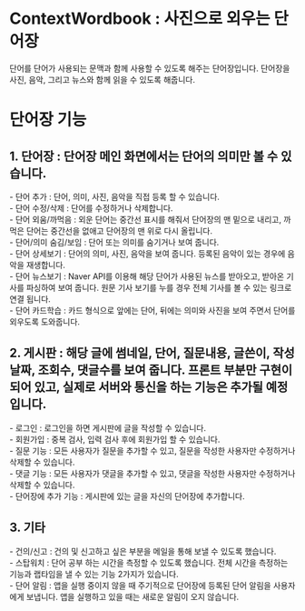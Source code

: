 # ContextWordbook : 사진으로 외우는 단어장
단어를 단어가 사용되는 문맥과 함께 사용할 수 있도록 해주는 단어장입니다.
단어장을 사진, 음악, 그리고 뉴스와 함께 읽을 수 있도록 해줍니다.

# 단어장 기능
<h2>1. 단어장 : 단어장 메인 화면에서는 단어의 의미만 볼 수 있습니다. </h2>
- 단어 추가 : 단어, 의미, 사진, 음악을  직접 등록 할 수 있습니다. <br/>
- 단어 수정/삭제 : 단어를 수정하거나 삭제합니다. <br/>
- 단어 외움/까먹음 : 외운 단어는 중간선 표시를 해줘서 단어장의 맨 밑으로 내리고, 까먹은 단어는 중간선을 없애고 단어장의 맨 위로 다시 올립니다.<br/>
- 단어/의미 숨김/보임 : 단어 또는 의미를 숨기거나 보여 줍니다.<br/>
- 단어 상세보기 : 단어의 의미, 사진, 음악을 보여 줍니다. 등록된 음악이 있는 경우에 음악을 재생합니다.<br/>
- 단어 뉴스보기 : Naver API를 이용해 해당 단어가 사용된 뉴스를 받아오고, 받아온 기사를 파싱하여 보여 줍니다. 원문 기사 보기를 누를 경우 전체 기사를 볼 수 있는 링크로 연결 됩니다.<br/>
- 단어 카드학습 : 카드 형식으로 앞에는 단어, 뒤에는 의미와 사진을 보여 주면서 단어를 외우도록 도와줍니다.<br/>

<h2>2. 게시판 : 해당 글에 썸네일, 단어, 질문내용, 글쓴이, 작성 날짜, 조회수, 댓글수를 보여 줍니다. 프론트 부분만 구현이 되어 있고, 실제로 서버와 통신을 하는 기능은 추가될 예정입니다.</h2>
- 로그인 : 로그인을 하면 게시판에 글을 작성할 수 있습니다.<br/>
- 회원가입 : 중복 검사, 입력 검사 후에 회원가입 할 수 있습니다.<br/>
- 질문 기능 : 모든 사용자가 질문을 추가할 수 있고, 질문을 작성한 사용자만 수정하거나 삭제할 수 있습니다.<br/>
- 댓글 기능 : 모든 사용자가 댓글을 추가할 수 있고, 댓글을 작성한 사용자만 수정하거나 삭제할 수 있습니다.<br/>
- 단어장에 추가 기능 : 게시판에 있는 글을 자신의 단어장에 추가합니다. <br/>

<h2>3. 기타</h2>
- 건의/신고 : 건의 및 신고하고 싶은 부분을 메일을 통해 보낼 수 있도록 했습니다.<br/>
- 스탑워치 : 단어 공부 하는 시간을 측정할 수 있도록 했습니다. 전체 시간을 측정하는 기능과 랩타임을 낼 수 있는 기능 2가지가 있습니다.<br/>
- 단어 알림 : 앱을 실행 중이지 않을 때 주기적으로 단어장에 등록된 단어 알림을 사용자에게 보냅니다. 앱을 실행하고 있을 때는 새로운 알림이 오지 않습니다.<br/>
